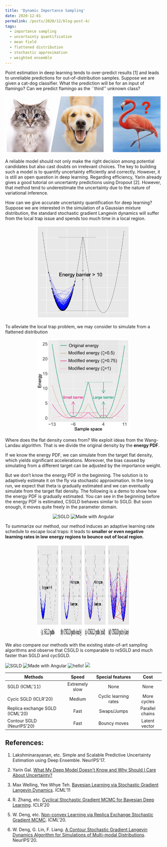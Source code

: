 ```yaml
---
title: 'Dynamic Importance Sampling'
date: 2020-12-01
permalink: /posts/2020/12/blog-post-4/
tags:
  - importance sampling
  - uncertainty quantification
  - mean field
  - flattened distribution
  - stochastic approximation
  - weighted ensemble
---
```


Point estimation in deep learning tends to over-predict results [1] and leads to unreliable predictions for out-of-distribution samples. Suppose we are given a cat-dog classifier. What the prediction will be for an input of flamingo? Can we predict flamingo as the ``third'' unknown class?

<p align="center">
    <img src="/images/cat_dog.png" />
</p>

A reliable model should not only make the right decision among potential candidates but also cast doubts on irrelevant choices. The key to building such a model is to quantify uncertainty efficiently and correctly. However, it is still an open question in deep learning. Regarding efficiency, Yarin already gives a good tutorial on uncertainty predictions using Dropout [2]. However, that method tend to underestimate the uncertainty due to the nature of variational inference. 


How can we give accurate uncertainty quantification for deep learning? Suppose we are interested in the simulation of a Gaussian mixture distribution, the standard stochastic gradient Langevin dynamics will suffer from the local trap issue and spends too much time in a local region.  

<p align="center">
    <img src="/images/original_density.png" width="300" height="300" />
</p>


To alleviate the local trap problem, we may consider to simulate from a flattened distribution

<p align="center">
    <img src="/images/flat_density.png" width="300" height="300" />
</p>

Where does the flat density comes from? We exploit ideas from the Wang-Landau algorithm. That is we divide the original density by the **energy PDF**.

If we know the energy PDF, we can simulate from the target flat density, which yields significant accelerations. Moreover, the bias caused by simulating from a different target can be adjusted by the importance weight.

But we don’t know the energy PDF in the beginning. The solution is to adaptively estimate it on the fly via stochastic approximation. In the long run, we expect that theta is gradually estimated and we can eventually simulate from the target flat density. The following is a demo to show how the energy PDF is gradually estimated. You can see in the beginning before the energy PDF is estimated, CSGLD behaves similar to SGLD. But soon enough, it moves quite freely in the parameter domain.

<p float="left" align="center">
  <img src="/images/CSGLD/CSGLD_with_PDF.gif" width="200" title="SGLD"/>
  <img src="/images/CSGLD/CSGLD_PDF.gif" width="200" alt="Made with Angular" title="Angular" /> 
</p>


To summarize our method, our method induces an adaptive learning rate schedule to escape local traps: it leads to **smaller or even negative learning rates in low energy regions to bounce out of local region**. 

<p align="center">
    <img src="/images/moves.png" width="300" height="300" />
</p>


We also compare our methods with the existing state-of-art sampling algorithms and observe that CSGLD is comparable to reSGLD and much faster than SGLD and cycSGLD.
<p float="left">
  <img src="/images/CSGLD/SGLD.gif" width="190" title="SGLD"/>
  <img src="/images/CSGLD/cycSGLD.gif" width="190" alt="Made with Angular" title="Angular" />
  <img src="/images/CSGLD/reSGLD.gif" width="190" alt="hello!" title="adam solomon's hello"/>
  <img src="/images/CSGLD/CSGLD.gif" width="190" />
</p>

| Methods   |      Speed      | Special features  | Cost |
|----------|:-------------:|:-------------:|:-------------:|
| SGLD (ICML'11) |  Extremely slow | None | None |
| Cycic SGLD (ICLR'20) |    Medium   | Cyclic learning rates  | More cycles |
| Replica exchange SGLD (ICML'20) | Fast | Swaps/Jumps | Parallel chains |
| Contour SGLD (NeurIPS'20) | Fast | Bouncy moves | Latent vector |




## References:

1. Lakshminarayanan, etc. Simple and Scalable Predictive Uncertainty Estimation using Deep Ensemble. NeurIPS'17.

2. Yarin Gal. [What My Deep Model Doesn't Know and Why Should I Care About Uncertainty?](https://www.cs.ox.ac.uk/people/yarin.gal/website/blog_3d801aa532c1ce.html)

3. Max Welling, Yee Whye Teh. [Bayesian Learning via Stochastic Gradient Langevin Dynamics](https://pdfs.semanticscholar.org/aeed/631d6a84100b5e9a021ec1914095c66de415.pdf). ICML'11

4. R. Zhang, etc. [Cyclical Stochastic Gradient MCMC for Bayesian Deep Learning](https://arxiv.org/pdf/1902.03932.pdf). ICLR'20

5. W. Deng, etc. [Non-convex Learning via Replica Exchange Stochastic Gradient MCMC](https://arxiv.org/pdf/2008.05367.pdf). ICML'20.

6. W. Deng, G. Lin, F. Liang. [A Contour Stochastic Gradient Langevin Dynamics Algorithm for Simulations of Multi-modal Distributions](https://arxiv.org/pdf/2010.09800.pdf). NeurIPS'20.

